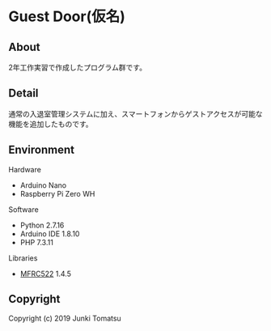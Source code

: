 # Guest Door(仮名)

## About
2年工作実習で作成したプログラム群です。

## Detail
通常の入退室管理システムに加え、スマートフォンからゲストアクセスが可能な機能を追加したものです。

## Environment
Hardware
- Arduino Nano
- Raspberry Pi Zero WH

Software
- Python 2.7.16
- Arduino IDE 1.8.10
- PHP 7.3.11

Libraries
- [MFRC522](https://github.com/miguelbalboa/rfid) 1.4.5

## Copyright 
Copyright (c) 2019 Junki Tomatsu
